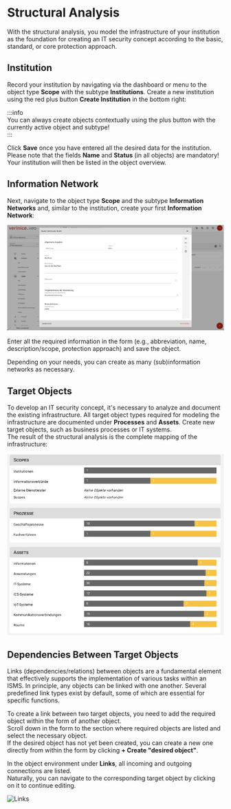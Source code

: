 <!-- © 2024 The Project Contributors - see AUTHORS.txt -->
# Structural Analysis

With the structural analysis, you model the infrastructure of your institution as the foundation for creating an IT security concept according to the basic, standard, or core protection approach.

## Institution

Record your institution by navigating via the dashboard or menu to the object type **Scope** with the subtype **Institutions**. Create a new institution using the red plus button **Create Institution** in the bottom right:

:::info  
You can always create objects contextually using the plus button with the currently active object and subtype!  
:::

Click **Save** once you have entered all the desired data for the institution. Please note that the fields **Name** and **Status** (in all objects) are mandatory! Your institution will then be listed in the object overview.

## Information Network

Next, navigate to the object type **Scope** and the subtype **Information Networks** and, similar to the institution, create your first **Information Network**:

![Create Institution]( /assets/en/domain-it-gs/1-Informationsverbund%20erstellen.png)

Enter all the required information in the form (e.g., abbreviation, name, description/scope, protection approach) and save the object.

Depending on your needs, you can create as many (sub)information networks as necessary.

## Target Objects

To develop an IT security concept, it's necessary to analyze and document the existing infrastructure. All target object types required for modeling the infrastructure are documented under **Processes** and **Assets**. Create new target objects, such as business processes or IT systems.  
The result of the structural analysis is the complete mapping of the infrastructure:

![Dashboard - Structural Analysis]( /assets/en/domain-it-gs/2-Strukturanlayse.png)

## Dependencies Between Target Objects

Links (dependencies/relations) between objects are a fundamental element that effectively supports the implementation of various tasks within an ISMS. In principle, any objects can be linked with one another. Several predefined link types exist by default, some of which are essential for specific functions.

To create a link between two target objects, you need to add the required object within the form of another object.  
Scroll down in the form to the section where required objects are listed and select the necessary object.  
If the desired object has not yet been created, you can create a new one directly from within the form by clicking **+ Create "desired object"**.

In the object environment under **Links**, all incoming and outgoing connections are listed.  
Naturally, you can navigate to the corresponding target object by clicking on it to continue editing.

![Links]( /assets/en/domain-it-gs/3-Verknüpfungen.png)
